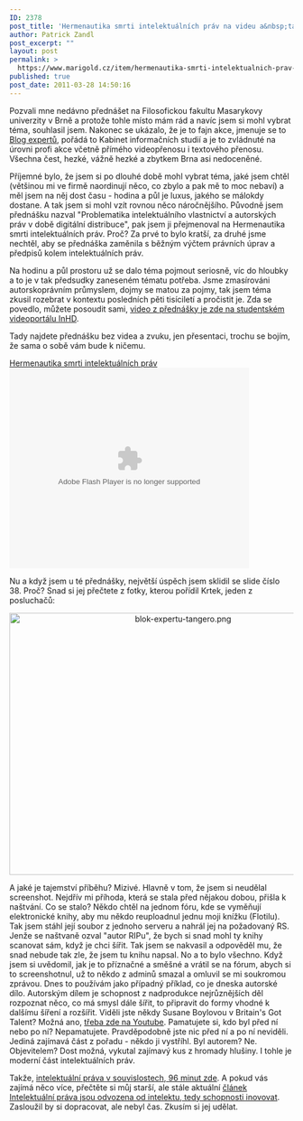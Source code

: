 ```yaml
---
ID: 2378
post_title: 'Hermenautika smrti intelektuálních práv na videu a&nbsp;tajemství slajdu číslo 38'
author: Patrick Zandl
post_excerpt: ""
layout: post
permalink: >
  https://www.marigold.cz/item/hermenautika-smrti-intelektualnich-prav-na-videu-a-tajemstvi-slajdu-cislo-38
published: true
post_date: 2011-03-28 14:50:16
---
```

Pozvali mne nedávno přednášet na Filosofickou fakultu Masarykovy univerzity v Brně a protože tohle místo mám rád a navíc jsem si mohl vybrat téma, souhlasil jsem. Nakonec se ukázalo, že je to fajn akce, jmenuje se to <a href="http://kisk.phil.muni.cz/blok-expertu">Blog expertů</a>, pořádá to Kabinet informačních studií a je to zvládnuté na úrovni profi akce včetně přímého videopřenosu i textového přenosu. Všechna čest, hezké, vážně hezké a zbytkem Brna asi nedoceněné. 

Příjemné bylo, že jsem si po dlouhé době mohl vybrat téma, jaké jsem chtěl (většinou mi ve firmě naordinují něco, co zbylo a pak mě to moc nebaví) a měl jsem na něj dost času - hodina a půl je luxus, jakého se málokdy dostane. A tak jsem si mohl vzít rovnou něco náročnějšího. Původně jsem přednášku nazval "Problematika intelektuálního vlastnictví a autorských práv v době digitální distribuce", pak jsem ji přejmenoval na Hermenautika smrti intelektuálních práv. Proč? Za prvé to bylo kratší, za druhé jsme nechtěl, aby se přednáška zaměnila s běžným výčtem právních úprav a předpisů kolem intelektuálních práv. 

Na hodinu a půl prostoru už se dalo téma pojmout seriosně, víc do hloubky a to je v tak předsudky zaneseném tématu potřeba. Jsme zmasírováni autorskoprávním průmyslem, dojmy se matou za pojmy, tak jsem téma zkusil rozebrat v kontextu posledních pěti tisíciletí a pročistit je. Zda se povedlo, můžete posoudit sami, <a href="http://inhd.cz/videos/176-problematika-intelektualniho-vlastnictvi-a-autorskych-prav-v-dobe-digitalni-distribuce">video z přednášky je zde na studentském videoportálu InHD</a>.  

Tady najdete přednášku bez videa a zvuku, jen přesentaci, trochu se bojím, že sama o sobě vám bude k ničemu. 

<a href="http://www.slideshare.net/tangero/hermenautika-smrti-intelektulnch-prv" title="Hermenautika smrti intelektuálních práv">Hermenautika smrti intelektuálních práv</a></strong><br/> <object id="__sse7304747" width="425" height="355"> <param name="movie" value="http://static.slidesharecdn.com/swf/ssplayer2.swf?doc=hermenautikasmrtiintelektulnchprv-110318053819-phpapp01&stripped_title=hermenautika-smrti-intelektulnch-prv&userName=tangero" /> <param name="allowFullScreen" value="true"/> <param name="allowScriptAccess" value="always"/> <embed name="__sse7304747" src="http://static.slidesharecdn.com/swf/ssplayer2.swf?doc=hermenautikasmrtiintelektulnchprv-110318053819-phpapp01&stripped_title=hermenautika-smrti-intelektulnch-prv&userName=tangero" type="application/x-shockwave-flash" allowscriptaccess="always" allowfullscreen="true" width="425" height="355"></embed> </object>

Nu a když jsem u té přednášky, největší úspěch jsem sklidil se slide číslo 38. Proč? Snad si jej přečtete z fotky, kterou pořídil Krtek, jeden z posluchačů:

<div style="text-align:center;"><img src="http://www.marigold.cz/wp-content/uploads/blok-expertu-tangero.png" alt="blok-expertu-tangero.png" border="0" width="600" height="464" /></div>

A jaké je tajemství příběhu? Mizivé. Hlavně v tom, že jsem si neudělal screenshot. Nejdřív mi příhoda, která se stala před nějakou dobou, přišla k naštvání. Co se stalo? Někdo chtěl na jednom fóru, kde se vyměňují elektronické knihy, aby mu někdo reuploadnul jednu moji knížku (Flotilu). Tak jsem stáhl její soubor z jednoho serveru a nahrál jej na požadovaný RS. Jenže se naštvaně ozval "autor RIPu", že bych si snad mohl ty knihy scanovat sám, když je chci šířit. Tak jsem se nakvasil a odpověděl mu, že snad nebude tak zle, že jsem tu knihu napsal. No a to bylo všechno. Když jsem si uvědomil, jak je to příznačné a směšné a vrátil se na fórum, abych si to screenshotnul, už to někdo z adminů smazal a omluvil se mi soukromou zprávou. Dnes to používám jako případný příklad, co je dneska autorské dílo. Autorským dílem je schopnost z nadprodukce nejrůznějších děl rozpoznat něco, co má smysl dále šířit, to připravit do formy vhodné k dalšímu šíření a rozšířit. Viděli jste někdy Susane Boylovou v  Britain's Got Talent? Možná ano, <a href="http://www.youtube.com/watch?v=XD6bjuAqSZ4">třeba zde na Youtube</a>. Pamatujete si, kdo byl před ní nebo po ní? Nepamatujete. Pravděpodobně jste nic před ní a po ní neviděli. Jediná zajímavá část z pořadu - někdo ji vystříhl. Byl autorem? Ne. Objevitelem? Dost možná, vykutal zajímavý kus z hromady hlušiny. I tohle je moderní část intelektuálních práv. 

Takže, <a href="http://inhd.cz/videos/176-problematika-intelektualniho-vlastnictvi-a-autorskych-prav-v-dobe-digitalni-distribuce">intelektuální práva v souvislostech, 96 minut zde</a>. A pokud vás zajímá něco více, přečtěte si můj starší, ale stále aktuální <a href="http://www.marigold.cz/item/intelektualni-prava-jsou-odvozena-od-intelektu-tedy-schopnosti-inovovat">článek Intelektuální práva jsou odvozena od intelektu, tedy schopnosti inovovat</a>. Zasloužil by si dopracovat, ale nebyl čas. Zkusím si jej udělat.